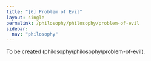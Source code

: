 ```yaml
---
title: "[6] Problem of Evil"
layout: single
permalink: /philosophy/philosophy/problem-of-evil
sidebar:
  nav: "philosophy"
---
```


To be created (philosophy/philosophy/problem-of-evil).
